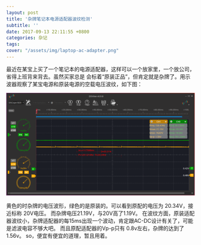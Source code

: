 ```yaml
---
layout: post
title: '杂牌笔记本电源适配器波纹检测'
subtitle: ''
date: 2017-09-13 22:11:55 +0800
categories: 杂记
tags:
cover: "/assets/img/laptop-ac-adapter.png"
---
```


最近在某宝上买了一个笔记本的电源适配器，这样可以一个放家里，一个放公司，省得上班背来背去。虽然买家总是
会标着“原装正品”，但肯定就是杂牌了。用示波器观察了某宝电源和原装电源的空载电压波纹，如下图：

![laptop-ac-adapter](/assets/img/laptop-ac-adapter.png)

黄色的时杂牌的电压波形，绿色的是原装的。可以看到原配的电压为 20.34V，接近标称 20V电压。
而杂牌电压21.19V，与20V高了1.19V。
在波纹方面，原装适配器波纹小，杂牌适配器的每15ms出现一个波动，肯定跟AC-DC设计有关了，可能是滤波电容不够大吧。
而且原配适配器的Vp-p只有 0.8v左右，杂牌的达到了1.56v。
so，便宜有便宜的道理，暂且用着。
